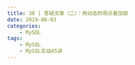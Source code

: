 ```yaml
---
title: 30 | 答疑文章（二）：用动态的观点看加锁
date: 2019-06-03
categories:
    - MySQL
tags:
    - MySQL
    - MySQL实战45讲
---
```

